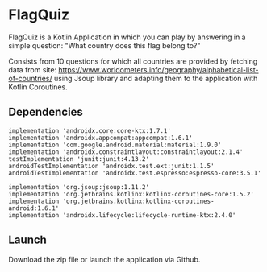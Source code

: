 # FlagQuiz
FlagQuiz is a Kotlin Application in which you can play by answering in a simple question: "What country does this flag belong to?"

Consists from 10 questions for which all countries are provided by fetching data from site: https://www.worldometers.info/geography/alphabetical-list-of-countries/ using Jsoup library and adapting them to the application with Kotlin Coroutines.

## Dependencies
    implementation 'androidx.core:core-ktx:1.7.1'
    implementation 'androidx.appcompat:appcompat:1.6.1'
    implementation 'com.google.android.material:material:1.9.0'
    implementation 'androidx.constraintlayout:constraintlayout:2.1.4'
    testImplementation 'junit:junit:4.13.2'
    androidTestImplementation 'androidx.test.ext:junit:1.1.5'
    androidTestImplementation 'androidx.test.espresso:espresso-core:3.5.1'

    implementation 'org.jsoup:jsoup:1.11.2'
    implementation 'org.jetbrains.kotlinx:kotlinx-coroutines-core:1.5.2'
    implementation 'org.jetbrains.kotlinx:kotlinx-coroutines-android:1.6.1'
    implementation 'androidx.lifecycle:lifecycle-runtime-ktx:2.4.0'

## Launch
Download the zip file or launch the application via Github.
